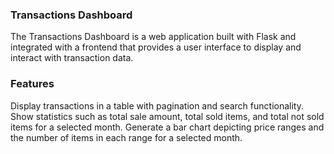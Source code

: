 


### Transactions Dashboard
The Transactions Dashboard is a web application built with Flask and integrated with a frontend that provides a user interface to display and interact with transaction data.

### Features
Display transactions in a table with pagination and search functionality.
Show statistics such as total sale amount, total sold items, and total not sold items for a selected month.
Generate a bar chart depicting price ranges and the number of items in each range for a selected month.

